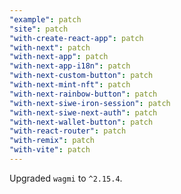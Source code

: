 ```yaml
---
"example": patch
"site": patch
"with-create-react-app": patch
"with-next": patch
"with-next-app": patch
"with-next-app-i18n": patch
"with-next-custom-button": patch
"with-next-mint-nft": patch
"with-next-rainbow-button": patch
"with-next-siwe-iron-session": patch
"with-next-siwe-next-auth": patch
"with-next-wallet-button": patch
"with-react-router": patch
"with-remix": patch
"with-vite": patch
---
```


Upgraded `wagmi` to `^2.15.4`.

